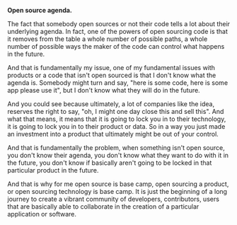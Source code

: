**Open source agenda.**

The fact that somebody open sources or not their code tells a lot about their underlying agenda. In fact, one of the powers of open sourcing code is that it removes from the table a whole number of possible paths, a whole number of possible ways the maker of the code can control what happens in the future.

And that is fundamentally my issue, one of my fundamental issues with products or a code that isn't open sourced is that I don't know what the agenda is. Somebody might turn and say, "here is some code, here is some app please use it", but I don't know what they will do in the future.

And you could see because ultimately, a lot of companies like the idea, reserves the right to say, "oh, I might one day close this and sell this". And what that means, it means that it is going to lock you in to their technology, it is going to lock you in to their product or data. So in a way you just made an investment into a product that ultimately might be out of your control. 

And that is fundamentally the problem, when something isn't open source, you don't know their agenda, you don't know what they want to do with it in the future, you don't know if basically aren't going to be locked in that particular product in the future.

And that is why for me open source is base camp, open sourcing a product, or open sourcing technology is base camp. It is just the beginning of a long journey to create a vibrant community of developers, contributors, users that are basically able to collaborate in the creation of a particular application or software.